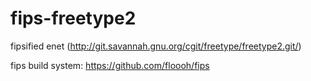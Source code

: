 fips-freetype2
==============

fipsified enet (http://git.savannah.gnu.org/cgit/freetype/freetype2.git/)

fips build system: https://github.com/floooh/fips
